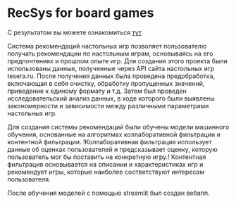 # RecSys for board games
С результатом вы можете ознакомиться [тут](https://recsys-board-games.streamlit.app)

Система рекомендаций настольных игр позволяет пользователю получать рекомендации по настольным играм, основываясь на его предпочтениях и прошлом опыте игр.
Для создания этого проекта были использованы данные, полученные через API сайта настольных игр tesera.ru. После получения данных была проведена предобработка, включающая в себя очистку, обработку пропущенных значений, приведение к единому формату и т.д.
Затем был проведен исследовательский анализ данных, в ходе которого были выявлены закономерности и зависимости между различными параметрами настольных игр. 

Для создания системы рекомендаций были обучены модели машинного обучения, основанные на алгоритмах коллаборативной фильтрации и контентной фильтрации. !Коллаборативная фильтрация использует данные об оценках пользователей и предсказывает оценку, которую пользователь мог бы поставить на конкретную игру.! Контентная фильтрация основывается на описании и характеристиках игр и рекомендует игры, которые наиболее соответствуют интересам пользователя.

После обучения моделей с помощью streamlit был создан вебапп.
